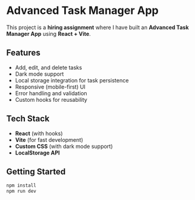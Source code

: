 # Advanced Task Manager App

This project is a **hiring assignment** where I have built an **Advanced Task Manager App** using **React + Vite**.

## Features

- Add, edit, and delete tasks
- Dark mode support
- Local storage integration for task persistence
- Responsive (mobile-first) UI
- Error handling and validation
- Custom hooks for reusability

## Tech Stack

- **React** (with hooks)
- **Vite** (for fast development)
- **Custom CSS** (with dark mode support)
- **LocalStorage API**

## Getting Started

```bash
npm install
npm run dev
